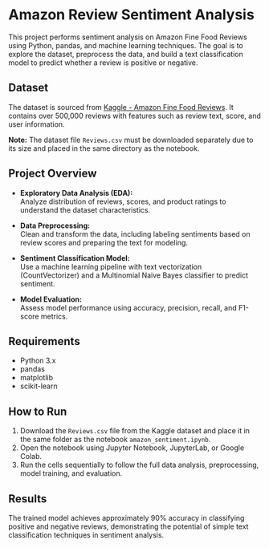 # Amazon Review Sentiment Analysis

This project performs sentiment analysis on Amazon Fine Food Reviews using Python, pandas, and machine learning techniques. The goal is to explore the dataset, preprocess the data, and build a text classification model to predict whether a review is positive or negative.

## Dataset

The dataset is sourced from [Kaggle - Amazon Fine Food Reviews](https://www.kaggle.com/datasets/snap/amazon-fine-food-reviews). It contains over 500,000 reviews with features such as review text, score, and user information.

**Note:** The dataset file `Reviews.csv` must be downloaded separately due to its size and placed in the same directory as the notebook.

## Project Overview

- **Exploratory Data Analysis (EDA):**  
  Analyze distribution of reviews, scores, and product ratings to understand the dataset characteristics.

- **Data Preprocessing:**  
  Clean and transform the data, including labeling sentiments based on review scores and preparing the text for modeling.

- **Sentiment Classification Model:**  
  Use a machine learning pipeline with text vectorization (CountVectorizer) and a Multinomial Naive Bayes classifier to predict sentiment.

- **Model Evaluation:**  
  Assess model performance using accuracy, precision, recall, and F1-score metrics.

## Requirements

- Python 3.x  
- pandas  
- matplotlib  
- scikit-learn  

## How to Run

1. Download the `Reviews.csv` file from the Kaggle dataset and place it in the same folder as the notebook `amazon_sentiment.ipynb`.  
2. Open the notebook using Jupyter Notebook, JupyterLab, or Google Colab.  
3. Run the cells sequentially to follow the full data analysis, preprocessing, model training, and evaluation.  

## Results

The trained model achieves approximately 90% accuracy in classifying positive and negative reviews, demonstrating the potential of simple text classification techniques in sentiment analysis.
